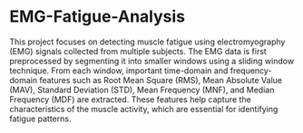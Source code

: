 # EMG-Fatigue-Analysis

This project focuses on detecting muscle fatigue using electromyography (EMG) signals collected from multiple subjects. The EMG data is first preprocessed by segmenting it into smaller windows using a sliding window technique. From each window, important time-domain and frequency-domain features such as Root Mean Square (RMS), Mean Absolute Value (MAV), Standard Deviation (STD), Mean Frequency (MNF), and Median Frequency (MDF) are extracted. These features help capture the characteristics of the muscle activity, which are essential for identifying fatigue patterns.
